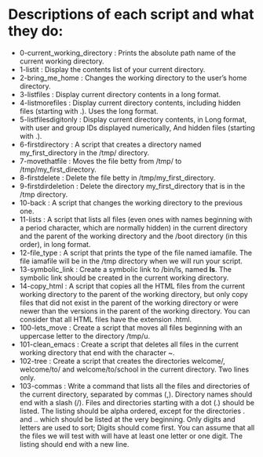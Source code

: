 # Descriptions of each script and what they do:
- 0-current_working_directory : Prints the absolute path name of the current working directory.
- 1-listit : Display the contents list of your current directory.
- 2-bring_me_home : Changes the working directory to the user’s home directory.
- 3-listfiles : Display current directory contents in a long format.
- 4-listmorefiles : Display current directory contents, including hidden files (starting with .). Uses the long format.
- 5-listfilesdigitonly : Display current directory contents, in Long format, with user and group IDs displayed numerically, And hidden files (starting with .).
- 6-firstdirectory : A script that creates a directory named my_first_directory in the /tmp/ directory.
- 7-movethatfile : Moves the file betty from /tmp/ to /tmp/my_first_directory.
- 8-firstdelete : Delete the file betty in /tmp/my_first_directory.
- 9-firstdirdeletion : Delete the directory my_first_directory that is in the /tmp directory.
- 10-back : A script that changes the working directory to the previous one.
- 11-lists : A script that lists all files (even ones with names beginning with a period character, which are normally hidden) in the current directory and the parent of the working directory and the /boot directory (in this order), in long format.
- 12-file_type : A script that prints the type of the file named iamafile. The file iamafile will be in the /tmp directory when we will run your script.
- 13-symbolic_link : Create a symbolic link to /bin/ls, named __ls__. The symbolic link should be created in the current working directory. 
- 14-copy_html : A script that copies all the HTML files from the current working directory to the parent of the working directory, but only copy files that did not exist in the parent of the working directory or were newer than the versions in the parent of the working directory. You can consider that all HTML files have the extension .html.
- 100-lets_move : Create a script that moves all files beginning with an uppercase letter to the directory /tmp/u.
- 101-clean_emacs : Create a script that deletes all files in the current working directory that end with the character ~.
- 102-tree : Create a script that creates the directories welcome/, welcome/to/ and welcome/to/school in the current directory. Two lines only. 
- 103-commas : Write a command that lists all the files and directories of the current directory, separated by commas (,). Directory names should end with a slash (/). Files and directories starting with a dot (.) should be listed. The listing should be alpha ordered, except for the directories . and .. which should be listed at the very beginning. Only digits and letters are used to sort; Digits should come first. You can assume that all the files we will test with will have at least one letter or one digit. The listing should end with a new line.
